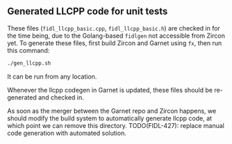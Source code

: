 ## Generated LLCPP code for unit tests

These files (`fidl_llcpp_basic.cpp`, `fidl_llcpp_basic.h`) are checked in for the time being, due to
the Golang-based `fidlgen` not accessible from Zircon yet.
To generate these files, first build Zircon and Garnet using `fx`, then run this command:

```bash
./gen_llcpp.sh
```

It can be run from any location.

Whenever the llcpp codegen in Garnet is updated, these files should be re-generated and checked in.

As soon as the merger between the Garnet repo and Zircon happens, we should modify the build system
to automatically generate llcpp code, at which point we can remove this directory.
TODO(FIDL-427): replace manual code generation with automated solution.
